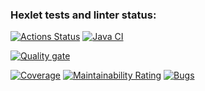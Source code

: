### Hexlet tests and linter status:
[![Actions Status](https://github.com/Alina-Zhdanova/java-project-78/actions/workflows/hexlet-check.yml/badge.svg)](https://github.com/Alina-Zhdanova/java-project-78/actions)
[![Java CI](https://github.com/Alina-Zhdanova/java-project-78/actions/workflows/ci.yml/badge.svg)](https://github.com/Alina-Zhdanova/java-project-78/actions/workflows/ci.yml)

[![Quality gate](https://sonarcloud.io/api/project_badges/quality_gate?project=Alina-Zhdanova_java-project-78)](https://sonarcloud.io/summary/new_code?id=Alina-Zhdanova_java-project-78)

[![Coverage](https://sonarcloud.io/api/project_badges/measure?project=Alina-Zhdanova_java-project-78&metric=coverage)](https://sonarcloud.io/summary/new_code?id=Alina-Zhdanova_java-project-78)
[![Maintainability Rating](https://sonarcloud.io/api/project_badges/measure?project=Alina-Zhdanova_java-project-78&metric=sqale_rating)](https://sonarcloud.io/summary/new_code?id=Alina-Zhdanova_java-project-78)
[![Bugs](https://sonarcloud.io/api/project_badges/measure?project=Alina-Zhdanova_java-project-78&metric=bugs)](https://sonarcloud.io/summary/new_code?id=Alina-Zhdanova_java-project-78)